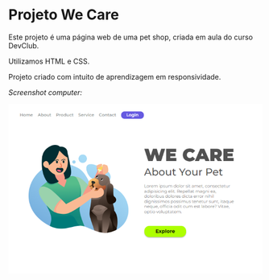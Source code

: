 <h1>Projeto We Care</h1> 
<P>Este projeto é uma página web de uma pet shop, criada em aula do curso DevClub.</P>
<p>Utilizamos HTML e CSS.</p>
<p>Projeto criado com intuito de aprendizagem em responsividade.</p>
<p><i>Screenshot computer: </i></p>
<img src="https://github.com/rachelbsa/we-care/blob/master/We-care%20pc.png?raw=true"</>
